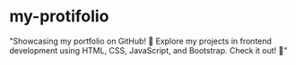 # my-protifolio
"Showcasing my portfolio on GitHub! 🚀 Explore my projects in frontend development using HTML, CSS, JavaScript, and Bootstrap. Check it out! 🔗"
